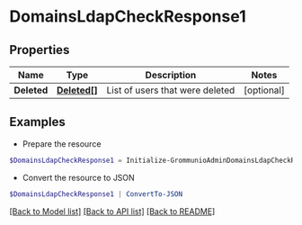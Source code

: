 # DomainsLdapCheckResponse1
## Properties

Name | Type | Description | Notes
------------ | ------------- | ------------- | -------------
**Deleted** | [**Deleted[]**](Deleted.md) | List of users that were deleted | [optional] 

## Examples

- Prepare the resource
```powershell
$DomainsLdapCheckResponse1 = Initialize-GrommunioAdminDomainsLdapCheckResponse1  -Deleted null
```

- Convert the resource to JSON
```powershell
$DomainsLdapCheckResponse1 | ConvertTo-JSON
```

[[Back to Model list]](../README.md#documentation-for-models) [[Back to API list]](../README.md#documentation-for-api-endpoints) [[Back to README]](../README.md)

